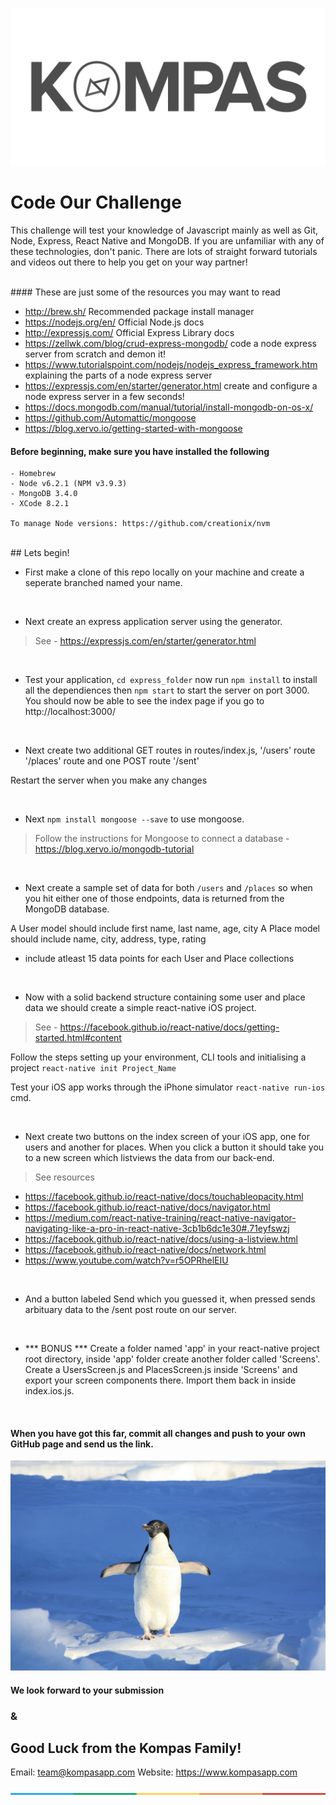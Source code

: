 ![Logo](./resources/Text_Logo_Grey.png)

# Code Our Challenge

This challenge will test your knowledge of Javascript mainly as well as Git, Node, Express, React Native and MongoDB. If you are unfamiliar with any of these technologies, don't panic. There are lots of straight forward tutorials and videos out there to help you get on your way partner!

<br>
#### These are just some of the resources you may want to read

- http://brew.sh/ Recommended package install manager
- https://nodejs.org/en/ Official Node.js docs
- http://expressjs.com/ Official Express Library docs
- https://zellwk.com/blog/crud-express-mongodb/ code a node express server from scratch and demon it!
- https://www.tutorialspoint.com/nodejs/nodejs_express_framework.htm explaining the parts of a node express server
- https://expressjs.com/en/starter/generator.html create and configure a node express server in a few seconds!
- https://docs.mongodb.com/manual/tutorial/install-mongodb-on-os-x/
- https://github.com/Automattic/mongoose
- https://blog.xervo.io/getting-started-with-mongoose


#### Before beginning, make sure you have installed the following
```
- Homebrew
- Node v6.2.1 (NPM v3.9.3)
- MongoDB 3.4.0
- XCode 8.2.1

To manage Node versions: https://github.com/creationix/nvm
```
<br>
## Lets begin!

<br>

- First make a clone of this repo locally on your machine and create a seperate branched named your name.

<br>

- Next create an express application server using the generator. 
>See - https://expressjs.com/en/starter/generator.html

<br>

- Test your application, `cd express_folder` now run `npm install` to install all the dependiences then `npm start` to start the server on port 3000.
You should now be able to see the index page if you go to http://localhost:3000/

<br>

- Next create two additional GET routes in routes/index.js,
'/users' route
'/places' route
and one POST route
'/sent'

Restart the server when you make any changes

<br>

- Next `npm install mongoose --save` to use mongoose. 
>Follow the instructions for Mongoose to connect a database - https://blog.xervo.io/mongodb-tutorial

<br>

- Next create a sample set of data for both `/users` and `/places` so when you hit either one of those endpoints, data is returned from the MongoDB database.

A User model should include first name, last name, age, city
A Place model should include name, city, address, type, rating
- include atleast 15 data points for each User and Place collections

<br>

- Now with a solid backend structure containing some user and place data we should create a simple react-native iOS project. 
>See - https://facebook.github.io/react-native/docs/getting-started.html#content

Follow the steps setting up your environment, CLI tools and initialising a project `react-native init Project_Name`

Test your iOS app works through the iPhone simulator `react-native run-ios` cmd.

<br>

- Next create two buttons on the index screen of your iOS app, one for users and another for places. When you click a button it should take you to a new screen which listviews the data from our back-end. 

>See resources
- https://facebook.github.io/react-native/docs/touchableopacity.html
- https://facebook.github.io/react-native/docs/navigator.html 
- https://medium.com/react-native-training/react-native-navigator-navigating-like-a-pro-in-react-native-3cb1b6dc1e30#.71eyfswzj 
- https://facebook.github.io/react-native/docs/using-a-listview.html 
- https://facebook.github.io/react-native/docs/network.html 
- https://www.youtube.com/watch?v=r5OPRhelEIU

<br>

- And a button labeled Send which you guessed it, when pressed sends arbituary data to the /sent post route on our server.

<br>

- *** BONUS *** Create a folder named 'app' in your react-native project root directory, inside 'app' folder create another folder called 'Screens'. Create a UsersScreen.js and PlacesScreen.js inside 'Screens' and export your screen components there. Import them back in inside index.ios.js.  

<br>

#### When you have got this far, commit all changes and push to your own GitHub page and send us the link.

![Penguin](./resources/penguin.jpg)

#### We look forward to your submission 
### & 
## Good Luck from the Kompas Family!

Email: team@kompasapp.com
Website: https://www.kompasapp.com

![Color_Strip](./resources/ColourStrip.jpg)